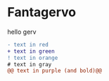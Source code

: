 # Fantagervo

hello gerv

```diff
- text in red
+ text in green
! text in orange
# text in gray
@@ text in purple (and bold)@@
```
